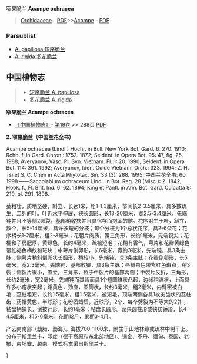 窄果脆兰 **Acampe ochracea**

> [Orchidaceae](http://www.iplant.cn/info/Orchidaceae?t=foc) - [PDF](http://www.iplant.cn/foc/pdf/Orchidaceae.pdf)>>[Acampe](Acampe-脆兰属.md) - [PDF](http://www.iplant.cn/foc/pdf/Acampe.pdf)

### Parsublist

* [A.  papillosa  短序脆兰](Acampe-papillosa-短序脆兰.md)
* [A.  rigida  多花脆兰](Acampe-rigida-多花脆兰.md)

## 中国植物志

> * [短序脆兰  A.  papillosa](Acampe-papillosa-短序脆兰.md)
> * [多花脆兰  A.  rigida](Acampe-rigida-多花脆兰.md)

**窄果脆兰 Acampe ochracea**

* [《中国植物志》](http://www.iplant.cn/frps)- [第19卷](http://www.iplant.cn/frps/vol/19) >> 288页 [PDF](http://www.iplant.cn/frps/pdf/19/288.pdf)

**2. 窄果脆兰（中国兰花全书）**

Acampe ochracea (Lindl.) Hochr. in Bull. New York Bot. Gard. 6: 270. 1910; Rchb. f. in Gard. Chron.: 1752. 1872; Seidenf. in Opera Bot. 95: 47, fig. 25. 1988; Averyanov, Vasc. Pl. Syn. Vietnam. Fl. 1: 20. 1990; Seidenf. in Opera Bot. 114: 361. 1992; Averyanov, Iden. Guide Vietnam. Orch.: 323. 1994; Z. H. Tsi et S. C. Chen in Acta Phytotax. Sin. 33 (3): 288. 1995; 中国兰花全书: 60. 1998.——Saccolabium ochraceum Lindl. in Bot. Reg. 28 (Misc.): 2. 1842; Hook. f., Fl. Brit. Ind. 6: 62. 1894; King et Pantl. in Ann. Bot. Gard. Culcutta 8: 219, pl. 291. 1898.

茎粗壮，质地坚硬，斜立，长达1米，粗1-1.3厘米，节间长2-3.5厘米，具多数疏生、二列的叶。叶近水平伸展，狭长圆形，长13-20厘米，宽2.5-3.4厘米，先端钝并且不等侧2圆裂，基部稍收狭并且具宿存而抱茎的鞘。花序对生于叶，斜立，数个，长5-14厘米，具许多短的分枝；每个分枝为1个总状花序，具2-6朵花；花序柄长1-2厘米，粗2-3毫米；花苞片肉质，宽三角形，长约1毫米，先端锐尖；花梗和子房肥厚，黄绿色，长约4毫米，疏被短毛；花稍有香气，萼片和花瓣黄绿色带红褐色横纹和斑块；中萼片倒卵形，长6毫米，宽约3毫米，先端钝，具3条主脉；侧萼片稍斜倒卵状长圆形，稍较小，先端钝，具3条主脉；花瓣倒卵形，长5毫米，宽2.3毫米，先端钝，基部收狭，具3条主脉；唇瓣白色带紫红色斑点，稍3裂；侧裂片很小，直立，三角形，位于中裂片的基部两侧；中裂片反折，三角形，长约2毫米，宽2毫米，先端钝而其背面具1个短圆锥状凸起，边缘稍波状，上面具许多小瘤状突起；距黄色，劲直，圆筒状，长约3毫米，粗2毫米，内臂密被白毛；蕊柱粗短，长约1.5毫米，粗1.5毫米，被短毛，顶端两侧各具1枚尖齿状的蕊柱齿；药帽黄色，半球形；花粉团蜡质，近球形，2个、每个劈裂为不等大的2爿；粘盘柄狭长，倒披针形，长约1毫米；粘盘长圆形。蒴果圆柱形或狭纺锤形，长4-4.5厘米，粗5-6毫米。花期12月，果期3-4月。

产云南南部（勐腊、勐海）。海拔700-1100米，附生于山地林缘或疏林中树干上。分布于斯里兰卡、印度（德干高原和东北部地区）、锡金、不丹、缅甸、泰国、老挝、柬埔寨、越南。模式标本采自斯里兰卡。

}
